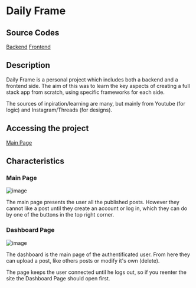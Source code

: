 # Daily Frame

## Source Codes

[Backend](https://github.com/ApyrGeo/Daily-Frame-backend)
[Frontend](https://github.com/ApyrGeo/Daily-Frame-frontend)

## Description

Daily Frame is a personal project which includes both a backend and a frontend side. 
The aim of this was to learn the key aspects of creating a full stack app from scratch, using specific frameworks for each side.

The sources of inpiration/learning are many, but mainly from Youtube (for logic) and Instagram/Threads (for designs).

## Accessing the project

[Main Page](https://forestgreen-quetzal-478613.hostingersite.com/)

## Characteristics

### Main Page

![image](https://github.com/user-attachments/assets/d9e42323-2be7-4082-a2f6-727b3b7bf080)

The main page presents the user all the published posts. However they cannot like a post until they create an account or log in, 
which they can do by one of the buttons in the top right corner.

### Dashboard Page

![image](https://github.com/user-attachments/assets/3b4c05ec-d036-44ab-b94f-002a5ef3bac7)

The dashboard is the main page of the authentificated user. From here they can upload a post, like others posts or modify it's own (delete).

The page keeps the user connected until he logs out, so if you reenter the site the Dashboard Page should open first.


